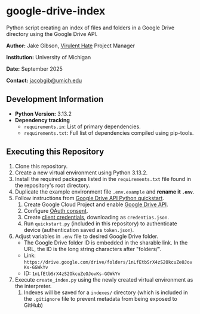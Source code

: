# google-drive-index

Python script creating an index of files and folders in a Google Drive directory using the Google Drive API.

**Author:** Jake Gibson, [Virulent Hate](https://virulenthate.org/) Project Manager

**Institution:** University of Michigan

**Date:** September 2025

**Contact:** jacobgib@umich.edu

## Development Information
- **Python Version:** 3.13.2
- **Dependency tracking**
    - `requirements.in`: List of primary dependencies.
    - `requirements.txt`: Full list of dependencies compiled using pip-tools.

## Executing this Repository
1. Clone this repository.
2. Create a new virtual environment using Python 3.13.2.
3. Install the required packages listed in the `requirements.txt` file found in the repository's root directory.
4. Duplicate the example environment file `.env.example` and **rename it `.env`**.
5. Follow instructions from [Google Drive API Python quickstart](https://developers.google.com/workspace/drive/api/quickstart/python).
    1. Create Google Cloud Project and enable [Google Drive API](https://console.cloud.google.com/flows/enableapi?apiid=drive.googleapis.com).
    2. Configure [OAuth consent](https://console.cloud.google.com/auth/branding).
    3. Create [client credentials](https://console.cloud.google.com/auth/clients), downloading as `credentias.json`.
    4. Run `quickstart.py` (included in this repository) to authenticate device (authentication saved as `token.json`).
6. Adjust variables in `.env` file to desired Google Drive folder.
    - The Google Drive folder ID is embedded in the sharable link. In the URL, the ID is the long string characters after "folders/".
    - Link: `https://drive.google.com/drive/folders/1nLfEtbSrX4zS2OkcuZeOJovKs-GGWkYv`
    - ID: `1nLfEtbSrX4zS2OkcuZeOJovKs-GGWkYv`
7. Execute `create_index.py` using the newly created virtual environment as the interpreter.
    1. Indexes will be saved for a `indexes/` directory (which is included in the `.gitignore` file to prevent metadata from being exposed to GitHub)
